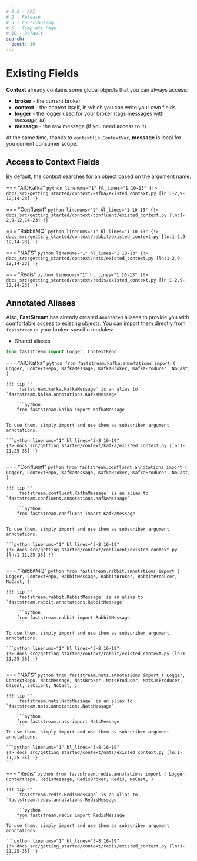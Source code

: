 ```yaml
---
# 0.5 - API
# 2 - Release
# 3 - Contributing
# 5 - Template Page
# 10 - Default
search:
  boost: 10
---
```


# Existing Fields

**Context** already contains some global objects that you can always access:

* **broker** - the current broker
* **context** - the context itself, in which you can write your own fields
* **logger** - the logger used for your broker (tags messages with *message_id*)
* **message** - the raw message (if you need access to it)

At the same time, thanks to `contextlib.ContextVar`, **message** is local for you current consumer scope.

## Access to Context Fields

By default, the context searches for an object based on the argument name.

=== "AIOKafka"
    ```python linenums="1" hl_lines="1 10-13"
    {!> docs_src/getting_started/context/kafka/existed_context.py [ln:1-2,9-12,14-23] !}
    ```

=== "Confluent"
    ```python linenums="1" hl_lines="1 10-13"
    {!> docs_src/getting_started/context/confluent/existed_context.py [ln:1-2,9-12,14-23] !}
    ```

=== "RabbitMQ"
    ```python linenums="1" hl_lines="1 10-13"
    {!> docs_src/getting_started/context/rabbit/existed_context.py [ln:1-2,9-12,14-23] !}
    ```

=== "NATS"
    ```python linenums="1" hl_lines="1 10-13"
    {!> docs_src/getting_started/context/nats/existed_context.py [ln:1-2,9-12,14-23] !}
    ```

=== "Redis"
    ```python linenums="1" hl_lines="1 10-13"
    {!> docs_src/getting_started/context/redis/existed_context.py [ln:1-2,9-12,14-23] !}
    ```

## Annotated Aliases

Also, **FastStream** has already created `Annotated` aliases to provide you with comfortable access to existing objects. You can import them directly from `faststream` or your broker-specific modules:

* Shared aliases

```python
from faststream import Logger, ContextRepo
```

=== "AIOKafka"
    ```python
    from faststream.kafka.annotations import (
        Logger, ContextRepo, KafkaMessage,
        KafkaBroker, KafkaProducer, NoCast,
    )
    ```

    !!! tip ""
        `faststream.kafka.KafkaMessage` is an alias to `faststream.kafka.annotations.KafkaMessage`

        ```python
        from faststream.kafka import KafkaMessage
        ```

    To use them, simply import and use them as subscriber argument annotations.

    ```python linenums="1" hl_lines="3-8 16-19"
    {!> docs_src/getting_started/context/kafka/existed_context.py [ln:1-11,25-35] !}
    ```

=== "Confluent"
    ```python
    from faststream.confluent.annotations import (
        Logger, ContextRepo, KafkaMessage,
        KafkaBroker, KafkaProducer, NoCast,
    )
    ```

    !!! tip ""
        `faststream.confluent.KafkaMessage` is an alias to `faststream.confluent.annotations.KafkaMessage`

        ```python
        from faststream.confluent import KafkaMessage
        ```

    To use them, simply import and use them as subscriber argument annotations.

    ```python linenums="1" hl_lines="3-8 16-19"
    {!> docs_src/getting_started/context/confluent/existed_context.py [ln:1-11,25-35] !}
    ```

=== "RabbitMQ"
    ```python
    from faststream.rabbit.annotations import (
        Logger, ContextRepo, RabbitMessage,
        RabbitBroker, RabbitProducer, NoCast,
    )
    ```

    !!! tip ""
        `faststream.rabbit.RabbitMessage` is an alias to `faststream.rabbit.annotations.RabbitMessage`

        ```python
        from faststream.rabbit import RabbitMessage
        ```

    To use them, simply import and use them as subscriber argument annotations.

    ```python linenums="1" hl_lines="3-8 16-19"
    {!> docs_src/getting_started/context/rabbit/existed_context.py [ln:1-11,25-35] !}
    ```

=== "NATS"
    ```python
    from faststream.nats.annotations import (
        Logger, ContextRepo, NatsMessage,
        NatsBroker, NatsProducer, NatsJsProducer,
        Client, JsClient, NoCast,
    )
    ```

    !!! tip ""
        `faststream.nats.NatsMessage` is an alias to `faststream.nats.annotations.NatsMessage`

        ```python
        from faststream.nats import NatsMessage
        ```
    To use them, simply import and use them as subscriber argument annotations.

    ```python linenums="1" hl_lines="3-8 16-19"
    {!> docs_src/getting_started/context/nats/existed_context.py [ln:1-11,25-35] !}
    ```

=== "Redis"
    ```python
    from faststream.redis.annotations import (
        Logger, ContextRepo, RedisMessage,
        RedisBroker, Redis, NoCast,
    )
    ```

    !!! tip ""
        `faststream.redis.RedisMessage` is an alias to `faststream.redis.annotations.RedisMessage`

        ```python
        from faststream.redis import RedisMessage
        ```
    To use them, simply import and use them as subscriber argument annotations.

    ```python linenums="1" hl_lines="3-8 16-19"
    {!> docs_src/getting_started/context/redis/existed_context.py [ln:1-11,25-35] !}
    ```
